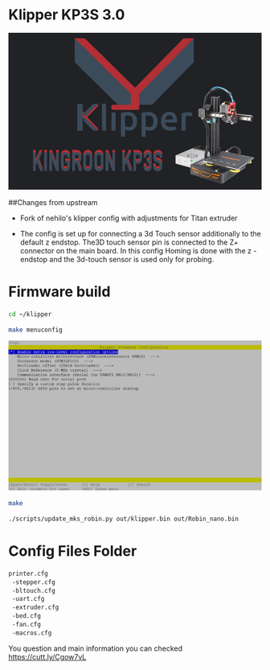 # Klipper KP3S 3.0
![alt text](https://github.com/9R/klipper_KP3S/blob/main/klipper%20kp3s.png?raw=true)


##Changes from upstream

* Fork of nehilo's klipper config with adjustments for Titan extruder

* The config is set up for connecting a 3d Touch sensor additionally to the default z endstop.
  The3D touch sensor pin is connected to the Z+ connector on the main board. In this config Homing
  is done with the z -endstop and the 3d-touch sensor is used only for probing.

# Firmware build

```bash
cd ~/klipper
```
```bash
make menuconfig
```

![alt text](https://github.com/9R/klipper_KP3S/blob/main/make.png?raw=true)

```bash
make 
```

```bash
./scripts/update_mks_robin.py out/klipper.bin out/Robin_nano.bin
```

# Config Files Folder

```bash
printer.cfg
 -stepper.cfg
 -bltouch.cfg
 -uart.cfg
 -extruder.cfg
 -bed.cfg
 -fan.cfg
 -macros.cfg
```

You question and main information you can checked https://cutt.ly/Cgow7vL
